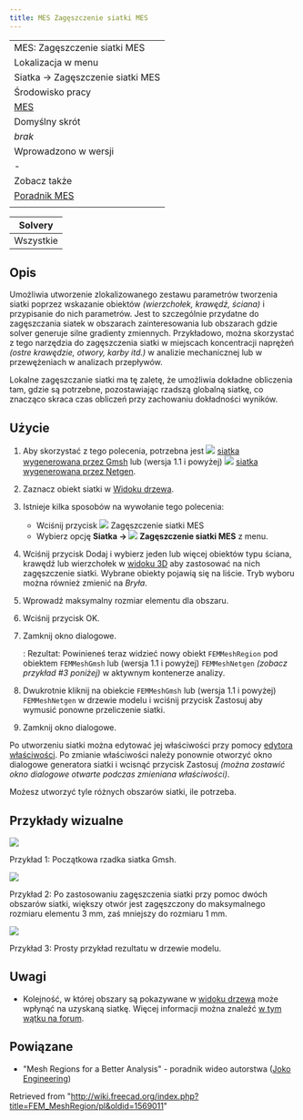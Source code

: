 ```yaml
---
title: MES Zagęszczenie siatki MES
---
```


|                                                    |
| -------------------------------------------------- |
| MES: Zagęszczenie siatki MES                       |
| Lokalizacja w menu                                 |
| Siatka → Zagęszczenie siatki MES                   |
| Środowisko pracy                                   |
| [MES](/FEM_Workbench/pl "FEM Workbench/pl")        |
| Domyślny skrót                                     |
| _brak_                                             |
| Wprowadzono w wersji                               |
| -                                                  |
| Zobacz także                                       |
| [Poradnik MES](/FEM_tutorial/pl "FEM tutorial/pl") |
|                                                    |

| Solvery   |
| --------- |
| Wszystkie |

## Opis

Umożliwia utworzenie zlokalizowanego zestawu parametrów tworzenia siatki poprzez wskazanie obiektów _(wierzchołek, krawędź, ściana)_ i przypisanie do nich parametrów. Jest to szczególnie przydatne do zagęszczania siatek w obszarach zainteresowania lub obszarach gdzie solver generuje silne gradienty zmiennych. Przykładowo, można skorzystać z tego narzędzia do zagęszczenia siatki w miejscach koncentracji naprężeń _(ostre krawędzie, otwory, karby itd.)_ w analizie mechanicznej lub w przewężeniach w analizach przepływów.

Lokalne zagęszczanie siatki ma tę zaletę, że umożliwia dokładne obliczenia tam, gdzie są potrzebne, pozostawiając rzadszą globalną siatkę, co znacząco skraca czas obliczeń przy zachowaniu dokładności wyników.

## Użycie

1. Aby skorzystać z tego polecenia, potrzebna jest ![](/images/FEM_MeshGmshFromShape.svg) [siatka wygenerowana przez Gmsh](/FEM_MeshGmshFromShape/pl "FEM MeshGmshFromShape/pl") lub (wersja 1.1 i powyżej) ![](/images/FEM_MeshNetgenFromShape.svg) [siatka wygenerowana przez Netgen](/FEM_MeshNetgenFromShape/pl "FEM MeshNetgenFromShape/pl").
2. Zaznacz obiekt siatki w [Widoku drzewa](/Tree_view/pl "Tree view/pl").
3. Istnieje kilka sposobów na wywołanie tego polecenia:
   - Wciśnij przycisk ![](/images/FEM_MeshRegion.svg) Zagęszczenie siatki MES
   - Wybierz opcję **Siatka → ![](/images/FEM_MeshRegion.svg) Zagęszczenie siatki MES** z menu.
4. Wciśnij przycisk Dodaj i wybierz jeden lub więcej obiektów typu ściana, krawędź lub wierzchołek w [widoku 3D](/3D_view/pl "3D view/pl") aby zastosować na nich zagęszczenie siatki. Wybrane obiekty pojawią się na liście. Tryb wyboru można również zmienić na _Bryła_.
5. Wprowadź maksymalny rozmiar elementu dla obszaru.
6. Wciśnij przycisk OK.
7. Zamknij okno dialogowe.

   : Rezultat: Powinieneś teraz widzieć nowy obiekt `FEMMeshRegion` pod obiektem `FEMMeshGmsh` lub (wersja 1.1 i powyżej) `FEMMeshNetgen` _(zobacz przykład #3 poniżej)_ w aktywnym kontenerze analizy.

8. Dwukrotnie kliknij na obiekcie `FEMMeshGmsh` lub (wersja 1.1 i powyżej) `FEMMeshNetgen` w drzewie modelu i wciśnij przycisk Zastosuj aby wymusić ponowne przeliczenie siatki.
9. Zamknij okno dialogowe.

Po utworzeniu siatki można edytować jej właściwości przy pomocy [edytora właściwości](/Property_editor/pl "Property editor/pl"). Po zmianie właściwości należy ponownie otworzyć okno dialogowe generatora siatki i wcisnąć przycisk Zastosuj _(można zostawić okno dialogowe otwarte podczas zmieniana właściwości)_.

Możesz utworzyć tyle różnych obszarów siatki, ile potrzeba.

## Przykłady wizualne

![](/images/FEMMeshRegion_Example1.png)

Przykład 1: Początkowa rzadka siatka Gmsh.

![](/images/FEMMeshRegion_Example2.png)

Przykład 2: Po zastosowaniu zagęszczenia siatki przy pomoc dwóch obszarów siatki, większy otwór jest zagęszczony do maksymalnego rozmiaru elementu 3 mm, zaś mniejszy do rozmiaru 1 mm.

![](/images/FEMMeshRegion_Example3.png)

Przykład 3: Prosty przykład rezultatu w drzewie modelu.

## Uwagi

- Kolejność, w której obszary są pokazywane w [widoku drzewa](/Tree_view/pl "Tree view/pl") może wpłynąć na uzyskaną siatkę. Więcej informacji można znaleźć [w tym wątku na forum](https://forum.freecadweb.org/viewtopic.php?f=18&t=41955).

## Powiązane

- "Mesh Regions for a Better Analysis" - poradnik wideo autorstwa ([Joko Engineering](https://www.youtube.com/watch?v=X5RVe2SDPvw))

Retrieved from "<http://wiki.freecad.org/index.php?title=FEM_MeshRegion/pl&oldid=1569011>"
